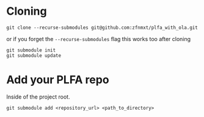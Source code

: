 # Cloning
```
git clone --recurse-submodules git@github.com:zfnmxt/plfa_with_ola.git
```

or if you forget the `--recurse-submodules` flag this works too
after cloning

```
git submodule init
git submodule update
```

# Add your PLFA repo
Inside of the project root.
```
git submodule add <repository_url> <path_to_directory>
```
